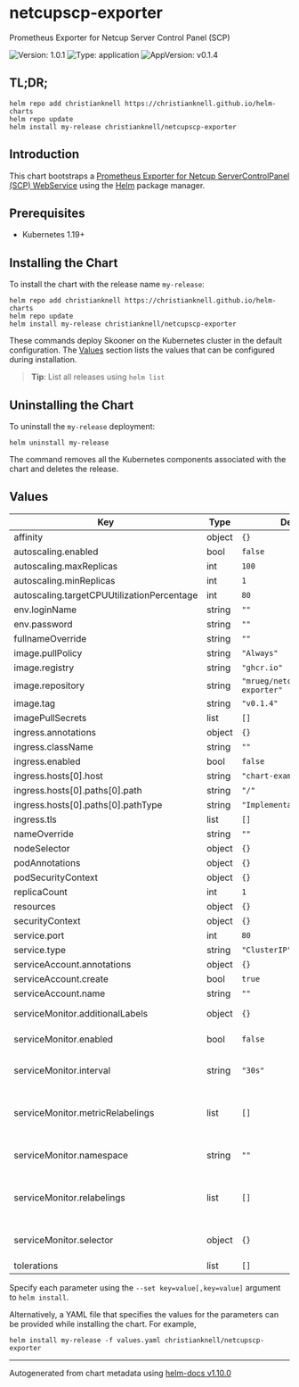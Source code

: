 # netcupscp-exporter

Prometheus Exporter for Netcup Server Control Panel (SCP)

![Version: 1.0.1](https://img.shields.io/badge/Version-1.0.1-informational?style=flat-square) ![Type: application](https://img.shields.io/badge/Type-application-informational?style=flat-square) ![AppVersion: v0.1.4](https://img.shields.io/badge/AppVersion-v0.1.4-informational?style=flat-square)

## TL;DR;

```console
helm repo add christianknell https://christianknell.github.io/helm-charts
helm repo update
helm install my-release christianknell/netcupscp-exporter
```

## Introduction

This chart bootstraps a [Prometheus Exporter for Netcup ServerControlPanel (SCP) WebService](https://github.com/mrueg/netcupscp-exporter) using the [Helm](https://helm.sh) package manager.

## Prerequisites

- Kubernetes 1.19+

## Installing the Chart

To install the chart with the release name `my-release`:

```console
helm repo add christianknell https://christianknell.github.io/helm-charts
helm repo update
helm install my-release christianknell/netcupscp-exporter
```

These commands deploy Skooner on the Kubernetes cluster in the default configuration. The [Values](#values) section lists the values that can be configured during installation.

> **Tip**: List all releases using `helm list`

## Uninstalling the Chart

To uninstall the `my-release` deployment:

```console
helm uninstall my-release
```

The command removes all the Kubernetes components associated with the chart and deletes the release.

## Values

| Key                                        | Type   | Default                      | Description                                                            |
| ------------------------------------------ | ------ | ---------------------------- | ---------------------------------------------------------------------- |
| affinity                                   | object | `{}`                         |                                                                        |
| autoscaling.enabled                        | bool   | `false`                      |                                                                        |
| autoscaling.maxReplicas                    | int    | `100`                        |                                                                        |
| autoscaling.minReplicas                    | int    | `1`                          |                                                                        |
| autoscaling.targetCPUUtilizationPercentage | int    | `80`                         |                                                                        |
| env.loginName                              | string | `""`                         |                                                                        |
| env.password                               | string | `""`                         |                                                                        |
| fullnameOverride                           | string | `""`                         |                                                                        |
| image.pullPolicy                           | string | `"Always"`                   |                                                                        |
| image.registry                             | string | `"ghcr.io"`                  |                                                                        |
| image.repository                           | string | `"mrueg/netcupscp-exporter"` |                                                                        |
| image.tag                                  | string | `"v0.1.4"`                   |                                                                        |
| imagePullSecrets                           | list   | `[]`                         |                                                                        |
| ingress.annotations                        | object | `{}`                         |                                                                        |
| ingress.className                          | string | `""`                         |                                                                        |
| ingress.enabled                            | bool   | `false`                      |                                                                        |
| ingress.hosts[0].host                      | string | `"chart-example.local"`      |                                                                        |
| ingress.hosts[0].paths[0].path             | string | `"/"`                        |                                                                        |
| ingress.hosts[0].paths[0].pathType         | string | `"ImplementationSpecific"`   |                                                                        |
| ingress.tls                                | list   | `[]`                         |                                                                        |
| nameOverride                               | string | `""`                         |                                                                        |
| nodeSelector                               | object | `{}`                         |                                                                        |
| podAnnotations                             | object | `{}`                         |                                                                        |
| podSecurityContext                         | object | `{}`                         |                                                                        |
| replicaCount                               | int    | `1`                          |                                                                        |
| resources                                  | object | `{}`                         |                                                                        |
| securityContext                            | object | `{}`                         |                                                                        |
| service.port                               | int    | `80`                         |                                                                        |
| service.type                               | string | `"ClusterIP"`                |                                                                        |
| serviceAccount.annotations                 | object | `{}`                         |                                                                        |
| serviceAccount.create                      | bool   | `true`                       |                                                                        |
| serviceAccount.name                        | string | `""`                         |                                                                        |
| serviceMonitor.additionalLabels            | object | `{}`                         | Prometheus ServiceMonitor labels                                       |
| serviceMonitor.enabled                     | bool   | `false`                      | Enable a prometheus ServiceMonitor                                     |
| serviceMonitor.interval                    | string | `"30s"`                      | Prometheus ServiceMonitor interval                                     |
| serviceMonitor.metricRelabelings           | list   | `[]`                         | Prometheus [MetricRelabelConfigs] to apply to samples before ingestion |
| serviceMonitor.namespace                   | string | `""`                         | Prometheus ServiceMonitor namespace                                    |
| serviceMonitor.relabelings                 | list   | `[]`                         | Prometheus [RelabelConfigs] to apply to samples before scraping        |
| serviceMonitor.selector                    | object | `{}`                         | Prometheus ServiceMonitor selector                                     |
| tolerations                                | list   | `[]`                         |                                                                        |

Specify each parameter using the `--set key=value[,key=value]` argument to `helm install`.

Alternatively, a YAML file that specifies the values for the parameters can be provided while installing the chart. For example,

```console
helm install my-release -f values.yaml christianknell/netcupscp-exporter
```

---

Autogenerated from chart metadata using [helm-docs v1.10.0](https://github.com/norwoodj/helm-docs/releases/v1.10.0)
